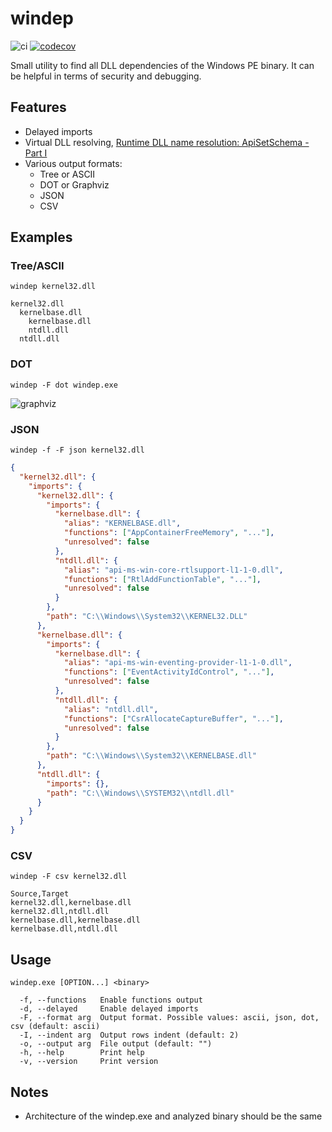 # windep

![ci](https://github.com/cgfandia/windep/actions/workflows/ci.yml/badge.svg)
[![codecov](https://codecov.io/gh/cgfandia/windep/branch/main/graph/badge.svg?token=HMS0OO7NRC)](https://codecov.io/gh/cgfandia/windep)

Small utility to find all DLL dependencies of the Windows PE binary. It can be helpful in terms of security and debugging.

## Features

- Delayed imports
- Virtual DLL resolving, [Runtime DLL name resolution: ApiSetSchema - Part I](https://blog.quarkslab.com/runtime-dll-name-resolution-apisetschema-part-i.html)
- Various output formats:
  - Tree or ASCII
  - DOT or Graphviz
  - JSON
  - CSV

## Examples

### Tree/ASCII

```shell
windep kernel32.dll
```

```
kernel32.dll
  kernelbase.dll
    kernelbase.dll
    ntdll.dll
  ntdll.dll
```

### DOT

```shell
windep -F dot windep.exe
```

![graphviz](/media/graphviz.svg)

### JSON

```shell
windep -f -F json kernel32.dll
```

```json
{
  "kernel32.dll": {
    "imports": {
      "kernel32.dll": {
        "imports": {
          "kernelbase.dll": {
            "alias": "KERNELBASE.dll",
            "functions": ["AppContainerFreeMemory", "..."],
            "unresolved": false
          },
          "ntdll.dll": {
            "alias": "api-ms-win-core-rtlsupport-l1-1-0.dll",
            "functions": ["RtlAddFunctionTable", "..."],
            "unresolved": false
          }
        },
        "path": "C:\\Windows\\System32\\KERNEL32.DLL"
      },
      "kernelbase.dll": {
        "imports": {
          "kernelbase.dll": {
            "alias": "api-ms-win-eventing-provider-l1-1-0.dll",
            "functions": ["EventActivityIdControl", "..."],
            "unresolved": false
          },
          "ntdll.dll": {
            "alias": "ntdll.dll",
            "functions": ["CsrAllocateCaptureBuffer", "..."],
            "unresolved": false
          }
        },
        "path": "C:\\Windows\\System32\\KERNELBASE.dll"
      },
      "ntdll.dll": {
        "imports": {},
        "path": "C:\\Windows\\SYSTEM32\\ntdll.dll"
      }
    }
  }
}
```

### CSV

```shell
windep -F csv kernel32.dll
```

```csv
Source,Target
kernel32.dll,kernelbase.dll
kernel32.dll,ntdll.dll
kernelbase.dll,kernelbase.dll
kernelbase.dll,ntdll.dll
```

## Usage

```
windep.exe [OPTION...] <binary>

  -f, --functions   Enable functions output
  -d, --delayed     Enable delayed imports
  -F, --format arg  Output format. Possible values: ascii, json, dot, csv (default: ascii)
  -I, --indent arg  Output rows indent (default: 2)
  -o, --output arg  File output (default: "")
  -h, --help        Print help
  -v, --version     Print version
```

## Notes

- Architecture of the windep.exe and analyzed binary should be the same
